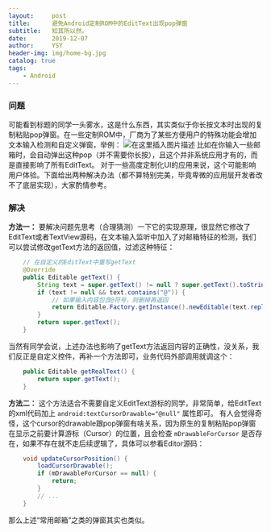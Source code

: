```yaml
---
layout:     post
title:      避免Android定制ROM中的EditText出现pop弹窗
subtitle:   知其所以然。
date:       2019-12-07
author:     YSY
header-img: img/home-bg.jpg
catalog: true
tags:
    - Android
---
```


### 问题
可能看到标题的同学一头雾水，这是什么东西，其实类似于你长按文本时出现的复制粘贴pop弹窗。在一些定制ROM中，厂商为了某些方便用户的特殊功能会增加文本输入检测和自定义弹窗，举例：
![在这里插入图片描述](https://imgconvert.csdnimg.cn/20191207163617238.png)
比如在你输入一些邮箱时，会自动弹出这种pop（并不需要你长按），且这个并非系统应用才有的，而是直接影响了所有EditText。
对于一些高度定制化UI的应用来说，这个可能影响用户体验。下面给出两种解决办法（都不算特别完美，毕竟卑微的应用层开发者改不了底层实现），大家酌情参考。
### 解决
**方法一：**
要解决问题先思考（合理猜测）一下它的实现原理，很显然它修改了EditText或者TextView源码，在文本输入监听中加入了对邮箱特征的检测，我们可以尝试修改getText方法的返回值，过滤这种特征：
```java
	// 在自定义的EditText中重写getText
	@Override
	public Editable getText() {
	    String text = super.getText() != null ? super.getText().toString() : null;
	    if (text != null && text.contains("@")) {
	    	// 如果输入内容包含@符号，则删掉再返回
	        return Editable.Factory.getInstance().newEditable(text.replaceAll("@", ""));
	    }
	    return super.getText();
	}
```
当然有同学会说，上述办法也影响了getText方法返回内容的正确性，没关系，我们反正是自定义控件，再补一个方法即可，业务代码外部调用就调这个：
```java
	public Editable getRealText() {
	    return super.getText();
	}
```
**方法二：**
这个方法适合不需要自定义EditText游标的同学，非常简单，给EditText的xml代码加上 `android:textCursorDrawable="@null"` 属性即可。
有人会觉得奇怪，这个cursor的drawable跟pop弹窗有啥关系，因为原生的复制粘贴pop弹窗在显示之前要计算游标（Cursor）的位置，且会检查 `mDrawableForCursor` 是否存在，如果不存在就不走后续逻辑了，具体可以参看Editor源码：
```java
    void updateCursorPosition() {
        loadCursorDrawable();
        if (mDrawableForCursor == null) {
            return;
        }
        // ...
    }
```
那么上述“常用邮箱”之类的弹窗其实也类似。
